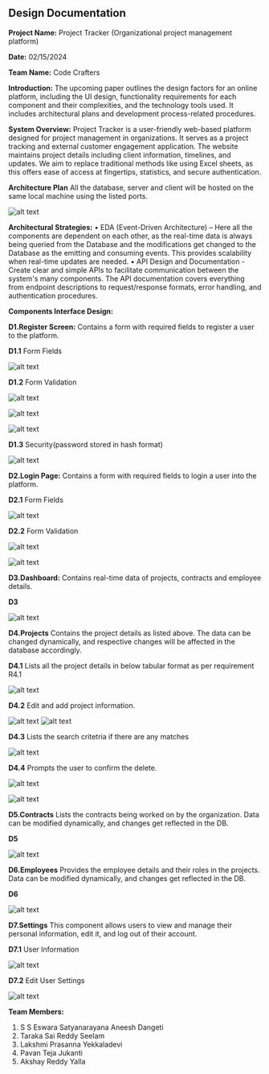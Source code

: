 ## Design Documentation

**Project Name:** Project Tracker (Organizational project management platform)

**Date:** 02/15/2024 

**Team Name:** Code Crafters


**Introduction:**
    The upcoming paper outlines the design factors for an online platform, including the UI design, functionality requirements for each component and their complexities, and the technology tools used. It includes architectural plans and development process-related procedures.

**System Overview:**
    Project Tracker is a user-friendly web-based platform designed for project management in organizations. It serves as a project tracking and external customer engagement application. The website maintains project details including client information, timelines, and updates. We aim to replace traditional methods like using Excel sheets, as this offers ease of access at fingertips, statistics, and secure authentication.

**Architecture Plan**
    All the database, server and client will be hosted on the same local machine using the listed ports.

   ![alt text](<Architectural Plan.png>)



**Architectural Strategies:**
    • EDA (Event-Driven Architecture) – Here all the components are dependent on each other, as the real-time data is always being queried from the Database and the modifications get changed to the Database as the emitting and consuming events. This provides scalability when real-time updates are needed.
    • API Design and Documentation - Create clear and simple APIs to facilitate communication between the system's many components. The API documentation covers everything from endpoint descriptions to request/response formats, error handling, and authentication procedures.


**Components Interface Design:**

    
**D1.Register Screen:** Contains a form with required fields to register a user to the platform.


**D1.1** Form Fields

![alt text](<Register Form.png>)


**D1.2** Form Validation

![alt text](<Regiter Form Validation-1.png>) 

![alt text](<Regiter Form Validation-2.png>)

![alt text](<Regiter Form Validation-3.png>)


**D1.3** Security(password stored in hash format)

![alt text](<Register Form Security.png>)


**D2.Login Page:** Contains a form with required fields to login a user into the platform.

**D2.1** Form Fields

![alt text](<Login Form.png>)


**D2.2** Form Validation

![alt text](<Login Form Validation-1.png>) 

![alt text](<Login Form Validation-2.png>)


**D3.Dashboard:** Contains real-time data of projects, contracts and employee details.

**D3**

![alt text](dashboard.png)


**D4.Projects** Contains the project details as listed above. The data can be changed dynamically, and respective changes will be affected in the database accordingly.

**D4.1** Lists all the project details in below tabular format as per requirement R4.1

![alt text](projects.png)

**D4.2** Edit and add project information.

![alt text](<Add project information.png>)
![alt text](<Edit Project Information.png>)

**D4.3** Lists the search critetria if there are any matches

![alt text](search.jpg)

**D4.4** Prompts the user to confirm the delete.

![alt text](Delete.jpg)

![alt text](<item deleted.jpg>)

**D5.Contracts** Lists the contracts being worked on by the organization. Data can be modified dynamically, and changes get reflected in the DB.

**D5**

![alt text](contracts.png)


**D6.Employees** Provides the employee details and their roles in the projects. Data can be modified dynamically, and changes get reflected in the DB.


**D6**

![alt text](employees.png)


**D7.Settings** This component allows users to view and manage their personal information, edit it, and log out of their account.

**D7.1** User Information

![alt text](<user settings.png>)

**D7.2** Edit User Settings

![alt text](<edit user.png>)


**Team Members:**
1.	S S Eswara Satyanarayana Aneesh Dangeti
2.	Taraka Sai Reddy Seelam
3.	Lakshmi Prasanna Yekkaladevi
4.	Pavan Teja Jukanti
5.	Akshay Reddy Yalla
